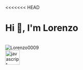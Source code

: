 <<<<<<< HEAD
<h1> Hi 👋, I'm Lorenzo </h1>


<br/>
<a>
<img src="https://github-readme-stats.vercel.app/api?username=Lorenzo0009&show_icons=true&theme=dracula&count_private=true" alt="Lorenzo0009" />
</a>
<br/>

<img src="https://devicons.github.io/devicon/devicon.git/icons/javascript/javascript-original.svg" alt="javascript" width="45" height="45"/> 

<!--
**Lorenzo0009/Lorenzo0009** is a ✨ _special_ ✨ repository because its `README.md` (this file) appears on your GitHub profile.

Here are some ideas to get you started:

- 🔭 I’m currently working on ...
- 🌱 I’m currently learning ...
- 👯 I’m looking to collaborate on ...
- 🤔 I’m looking for help with ...
- 💬 Ask me about ...
- 📫 How to reach me: ...
- 😄 Pronouns: ...
- ⚡ Fun fact: ...
-->

